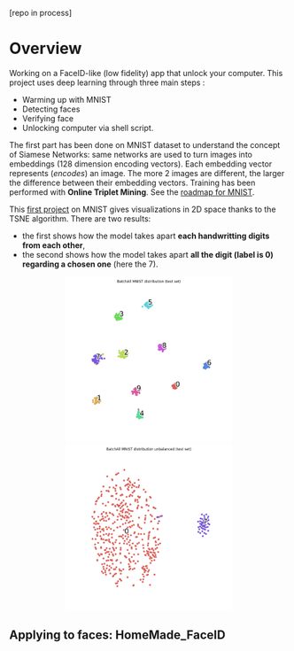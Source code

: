 [repo in process]
# Overview
Working on a FaceID-like (low fidelity) app that unlock your computer.
This project uses deep learning through three main steps :
- Warming up with MNIST
- Detecting faces
- Verifying face
- Unlocking computer via shell script.

The first part has been done on MNIST dataset to understand the concept of Siamese Networks: same  networks are used to turn images into embeddings (128 dimension encoding vectors). Each embedding vector represents (*encodes*) an image. The more 2 images are different, the larger the difference between their embedding vectors. Training has been performed with **Online Triplet Mining**. See the [roadmap for MNIST](https://github.com/E-delweiss/HomeMade_FaceID/blob/main/imageVerification_MNIST/roadmap.md).

This [first project](https://github.com/E-delweiss/HomeMade_FaceID/tree/main/imageVerification_MNIST) on MNIST gives visualizations in 2D space thanks to the TSNE algorithm. There are two results: 
* the first shows how the model takes apart **each handwritting digits from each other**, 
* the second shows how the model takes apart **all the digit (label is 0) regarding a chosen one** (here the 7).

<p align="center">
  <img src="imageVerification_MNIST/results/BatchAll MNIST distribution (test set).png?raw=true" alt="balanced_set" width="300"/>
  <img src="imageVerification_MNIST/results/BatchAll MNIST distribution unbalanced (test set).png?raw=true" alt="unbalanced_set" width="300"/>
</p>

## Applying to faces: HomeMade_FaceID
